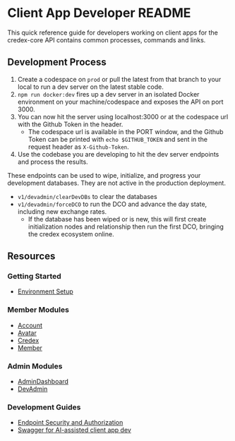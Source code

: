 # Client App Developer README

This quick reference guide for developers working on client apps for the credex-core API contains common processes, commands and links.

## Development Process

1. Create a codespace on `prod` or pull the latest from that branch to your local to run a dev server on the latest stable code.
2. `npm run docker:dev` fires up a dev server in an isolated Docker environment on your machine/codespace and exposes the API on port 3000.
3. You can now hit the server using localhost:3000 or at the codespace url with the Github Token in the header.
   - The codespace url is available in the PORT window, and the Github Token can be printed with `echo $GITHUB_TOKEN` and sent in the request header as `X-Github-Token`.
4. Use the codebase you are developing to hit the dev server endpoints and process the results.

These endpoints can be used to wipe, initialize, and progress your development databases. They are not active in the production deployment.

- `v1/devadmin/clearDevDBs` to clear the databases
- `v1/devadmin/forceDCO` to run the DCO and advance the day state, including new exchange rates.
  - If the database has been wiped or is new, this will first create initialization nodes and relationship then run the first DCO, bringing the credex ecosystem online.

## Resources

### Getting Started

- [Environment Setup](../environment_setup.md)

### Member Modules

- [Account](../developerClient/module/Account.md)
- [Avatar](../developerClient/module/Avatar.md)
- [Credex](../developerClient/module/Credex.md)
- [Member](../developerClient/module/Member.md)

### Admin Modules

- [AdminDashboard](../developerClient/module/AdminDashboard.md)
- [DevAdmin](../developerClient/module/DevAdmin.md)

### Development Guides

- [Endpoint Security and Authorization](../auth_security.md)
- [Swagger for AI-assisted client app dev](../developerClient/swagger.md)
